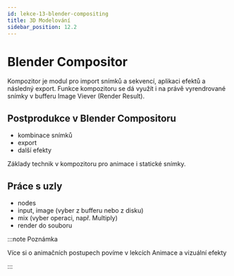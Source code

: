 ```yaml
---
id: lekce-13-blender-compositing
title: 3D Modelování
sidebar_position: 12.2
---
```


# Blender Compositor
Kompozitor je modul pro import snímků a sekvencí, aplikaci efektů a následný export. Funkce kompozitoru se dá využít i na právě vyrendrované snímky v bufferu Image Viever (Render Result).

## Postprodukce v Blender Compositoru

- kombinace snímků
- export
- další efekty

Základy technik v kompozitoru pro animace i statické snímky.

## Práce s uzly

- nodes
- input, image (vyber z bufferu nebo z disku)
- mix (vyber operaci, např. Multiply)
- render do souboru

:::note Poznámka

Více si o animačních postupech povíme v lekcích Animace a vizuální efekty

:::
